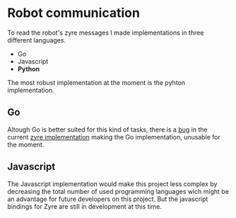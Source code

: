 # Robot communication

To read the robot's zyre messages I made implementations in three different languages.

- Go
- Javascript
- <b>Python</b>

The most robust implementation at the moment is the pyhton implementation.

## Go
Altough Go is better suited for this kind of tasks, there is a [bug](https://github.com/zeromq/gyre/issues/39)
in the current [zyre implementation](https://github.com/zeromq/gyre) making the Go implementation, unusable for the moment.

## Javascript
The Javascript implementation would make this project less complex by decreasing the total number of used programming languages
wich might be an advantage for future developers on this project. But the javascript bindings for Zyre are still in development at
this time.